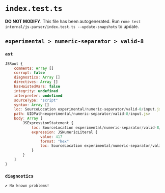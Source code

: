 # `index.test.ts`

**DO NOT MODIFY**. This file has been autogenerated. Run `rome test internal/js-parser/index.test.ts --update-snapshots` to update.

## `experimental > numeric-separator > valid-8`

### `ast`

```javascript
JSRoot {
	comments: Array []
	corrupt: false
	diagnostics: Array []
	directives: Array []
	hasHoistedVars: false
	integrity: undefined
	interpreter: undefined
	sourceType: "script"
	syntax: Array []
	loc: SourceLocation experimental/numeric-separator/valid-8/input.js 1:0-1:7
	path: UIDPath<experimental/numeric-separator/valid-8/input.js>
	body: Array [
		JSExpressionStatement {
			loc: SourceLocation experimental/numeric-separator/valid-8/input.js 1:0-1:7
			expression: JSNumericLiteral {
				value: 417
				format: "hex"
				loc: SourceLocation experimental/numeric-separator/valid-8/input.js 1:0-1:7
			}
		}
	]
}
```

### `diagnostics`

```
✔ No known problems!

```
